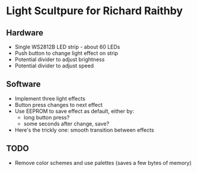 # Light Scultpure for Richard Raithby

## Hardware

* Single WS2812B LED strip - about 60 LEDs
* Push button to change light effect on strip
* Potential divider to adjust brightness
* Potential divider to adjust speed

## Software

* Implement three light effects
* Button press changes to next effect
* Use EEPROM to save effect as default, either by:
   * long button press?
   * some seconds after change, save?
* Here's the trickly one: smooth transition between effects

## TODO

* Remove color schemes and use palettes (saves a few bytes of memory)
